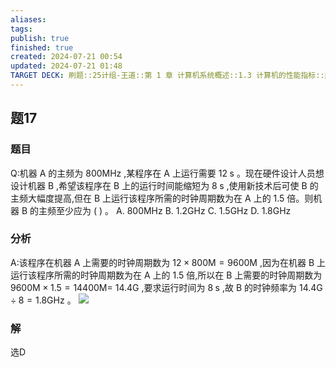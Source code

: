 ```yaml
---
aliases: 
tags: 
publish: true
finished: true
created: 2024-07-21 00:54
updated: 2024-07-21 01:48
TARGET DECK: 刷题::25计组-王道::第 1 章 计算机系统概述::1.3 计算机的性能指标::题17
---
```


## 题17
### 题目
Q:机器 $\mathrm{A}$ 的主频为 ${800}\mathrm{{MHz}}$ ,某程序在 $\mathrm{A}$ 上运行需要 ${12}\mathrm{\;s}$ 。现在硬件设计人员想设计机器 $\mathrm{B}$ ,希望该程序在 $\mathrm{B}$ 上的运行时间能缩短为 $8\mathrm{\;s}$ ,使用新技术后可使 $\mathrm{B}$ 的主频大幅度提高,但在 $\mathrm{B}$ 上运行该程序所需的时钟周期数为在 $\mathrm{A}$ 上的 1.5 倍。则机器 $\mathrm{B}$ 的主频至少应为 ( ) 。
A. ${800}\mathrm{{MHz}}$ B. ${1.2}\mathrm{{GHz}}$ C. ${1.5}\mathrm{{GHz}}$ D. ${1.8}\mathrm{{GHz}}$
### 分析
A:该程序在机器 $\mathrm{A}$ 上需要的时钟周期数为 ${12} \times  {800}\mathrm{M} = {9600}\mathrm{M}$ ,因为在机器 $\mathrm{B}$ 上运行该程序所需的时钟周期数为在 $\mathrm{A}$ 上的 1.5 倍,所以在 $\mathrm{B}$ 上需要的时钟周期数为 ${9600}\mathrm{M} \times  {1.5} = {14400}\mathrm{M} =$ ${14.4}\mathrm{G}$ ,要求运行时间为 $8\mathrm{\;s}$ ,故 $\mathrm{B}$ 的时钟频率为 ${14.4}\mathrm{G} \div  8 = {1.8}\mathrm{{GHz}}$ 。
![](https://img.hwenyi.live/202407222059852.webp)
### 解
选D

